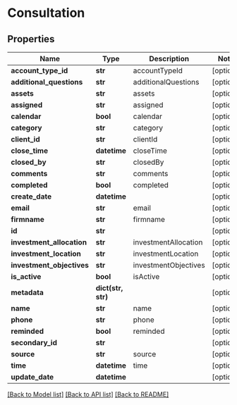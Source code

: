 # Consultation

## Properties
Name | Type | Description | Notes
------------ | ------------- | ------------- | -------------
**account_type_id** | **str** | accountTypeId | [optional] 
**additional_questions** | **str** | additionalQuestions | [optional] 
**assets** | **str** | assets | [optional] 
**assigned** | **str** | assigned | [optional] 
**calendar** | **bool** | calendar | [optional] 
**category** | **str** | category | [optional] 
**client_id** | **str** | clientId | [optional] 
**close_time** | **datetime** | closeTime | [optional] 
**closed_by** | **str** | closedBy | [optional] 
**comments** | **str** | comments | [optional] 
**completed** | **bool** | completed | [optional] 
**create_date** | **datetime** |  | [optional] 
**email** | **str** | email | [optional] 
**firmname** | **str** | firmname | [optional] 
**id** | **str** |  | [optional] 
**investment_allocation** | **str** | investmentAllocation | [optional] 
**investment_location** | **str** | investmentLocation | [optional] 
**investment_objectives** | **str** | investmentObjectives | [optional] 
**is_active** | **bool** | isActive | [optional] 
**metadata** | **dict(str, str)** |  | [optional] 
**name** | **str** | name | [optional] 
**phone** | **str** | phone | [optional] 
**reminded** | **bool** | reminded | [optional] 
**secondary_id** | **str** |  | [optional] 
**source** | **str** | source | [optional] 
**time** | **datetime** | time | [optional] 
**update_date** | **datetime** |  | [optional] 

[[Back to Model list]](../README.md#documentation-for-models) [[Back to API list]](../README.md#documentation-for-api-endpoints) [[Back to README]](../README.md)


